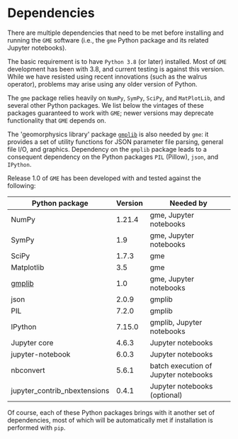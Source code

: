 # Dependencies


There are multiple dependencies that need to be met before installing and running the ``GME`` software (i.e., the ``gme`` Python package and its related Jupyter notebooks).

The basic requirement is to have ``Python 3.8`` (or later) installed. Most of ``GME`` development has been with 3.8, and current testing is against this version. While we have resisted using recent innovations (such as the walrus operator), problems may arise using any older version of Python.

The ``gme`` package relies heavily on ``NumPy``, ``SymPy``, ``SciPy``, and ``MatPlotLib``, and several other Python packages. We list below the vintages of these packages guaranteed to work with ``GME``; newer versions may deprecate functionality that ``GME`` depends on.

The 'geomorphysics library' package [``gmplib``](https://github.com/geomorphysics/GMPLib/tree/main/Packages/gmplib) is also needed by ``gme``: it provides a set of utility functions for JSON parameter file parsing, general file I/O, and graphics.
Dependency on the ``gmplib`` package leads to a consequent dependency on the Python packages ``PIL`` (Pillow), ``json``, and ``IPython``.

Release 1.0 of ``GME`` has been developed with and tested against the following:


| Python package | Version | Needed by
| -------------- | ------- | ---------
| NumPy | 1.21.4 | gme, Jupyter notebooks
| SymPy | 1.9 | gme, Jupyter notebooks
| SciPy | 1.7.3 | gme
| Matplotlib | 3.5 | gme
| [gmplib](https://github.com/geomorphysics/GMPLib/tree/main/Packages/gmplib) | 1.0 | gme, Jupyter notebooks
| json | 2.0.9 | gmplib
| PIL | 7.2.0 | gmplib
| IPython | 7.15.0 | gmplib, Jupyter notebooks
| Jupyter core | 4.6.3 | Jupyter notebooks
| jupyter-notebook | 6.0.3 | Jupyter notebooks
| nbconvert | 5.6.1 | batch execution of Jupyter notebooks
| jupyter_contrib_nbextensions | 0.4.1 | Jupyter notebooks (optional)


Of course, each of these Python packages brings with it another set of dependencies, most of which will be automatically met if installation is performed with ``pip``.
